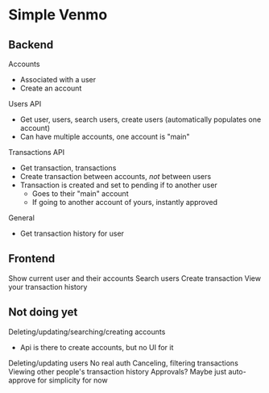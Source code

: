 # Simple Venmo

## Backend

Accounts
- Associated with a user
- Create an account

Users API
- Get user, users, search users, create users (automatically populates one account)
- Can have multiple accounts, one account is "main"

Transactions API
- Get transaction, transactions
- Create transaction between accounts, _not_  between users
- Transaction is created and set to pending if to another user
  - Goes to their "main" account
  - If going to another account of yours, instantly approved

General
- Get transaction history for user

## Frontend

Show current user and their accounts
Search users
Create transaction
View your transaction history

## Not doing yet

Deleting/updating/searching/creating accounts
- Api is there to create accounts, but no UI for it

Deleting/updating users
No real auth
Canceling, filtering transactions
Viewing other people's transaction history
Approvals? Maybe just auto-approve for simplicity for now
